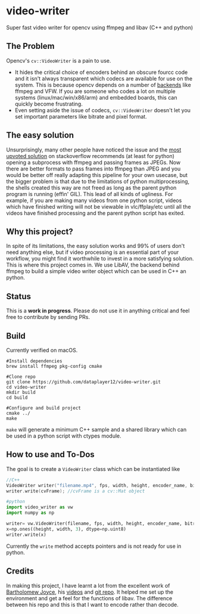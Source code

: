 # video-writer
Super fast video writer for opencv using ffmpeg and libav
(C++ and python)

## The Problem

Opencv's `cv::VideoWriter` is a pain to use. 
- It hides the critical choice of encoders behind an obscure fourcc code and it isn't always transparent which codecs are available for use on the system. This is because opencv depends on a number of [backends](https://docs.opencv.org/3.4.15/d0/da7/videoio_overview.html) like ffmpeg and VFW. If you are someone who codes a lot on multiple systems (linux/mac/win/x86/arm) and embedded boards, this can quickly become frustrating.
- Even setting aside the issue of codecs, `cv::VideoWriter` doesn't let you set important parameters like bitrate and pixel format.

## The easy solution

Unsurprisingly, many other people have noticed the issue and the [most upvoted solution](https://stackoverflow.com/questions/38686359/opencv-videowriter-control-bitrate) on stackoverflow recommends (at least for python) opening a subprocess with ffmpeg and passing frames as JPEGs. Now there are better formats to pass frames into ffmpeg than JPEG and you would be better off really adapting this pipeline for your own usecase, but the bigger problem is that due to the limitations of python multiprocessing, the shells created this way are not freed as long as the parent python program is running (effin' GIL). This lead of all kinds of ugliness. For example, if you are making many videos from one python script, videos which have finished writing will not be viewable in vlc/ffplay/etc until all the videos have finished processing and the parent python script has exited.

## Why this project?
In spite of its limitations, the easy solution works and 99% of users don't need anything else, but if video processing is an essential part of your workflow, you might find it worthwhile to invest in a more satisfying solution. This is where this project comes in. We use LibAV, the backend behind ffmpeg to build a simple video writer object which can be used in C++ an python.

## Status
This is a **work in progress**. Please do not use it in anything critical and feel free to contribute by sending PRs.

## Build
Currently verified on macOS.

```Shell
#Install dependencies
brew install ffmpeg pkg-config cmake

#Clone repo
git clone https://github.com/dataplayer12/video-writer.git
cd video-writer
mkdir build
cd build

#Configure and build project
cmake ../
make
```

`make` will generate a minimum C++ sample and a shared library which can be used in a python script with ctypes module.

## How to use and To-Dos

The goal is to create a `VideoWriter` class which can be instantiated like
```Cpp
//C++
VideoWriter writer("filename.mp4", fps, width, height, encoder_name, bitrate);
writer.write(cvFrame); //cvFrame is a cv::Mat object
```

```Python
#python
import video_writer as vw
import numpy as np

writer= vw.VideoWriter(filename, fps, width, height, encoder_name, bitrate)
x=np.ones((height, width, 3), dtype=np.uint8)
writer.write(x)
```
Currently the `write` method accepts pointers and is not ready for use in python.

## Credits
In making this project, I have learnt a lot from the excellent work of [Bartholomew Joyce](https://github.com/bartjoyce), his [videos](https://www.youtube.com/watch?v=MEMzo59CPr8) and [git repo](https://github.com/bartjoyce/video-app). It helped me set up the environment and get a feel for the functions of libav. The difference between his repo and this is that I want to encode rather than decode.
